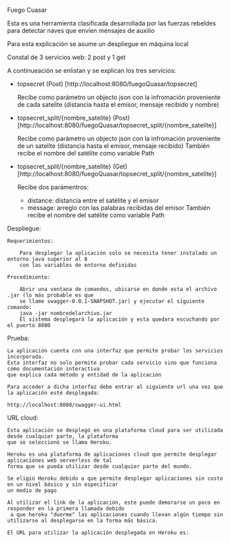 Fuego Cuasar

Esta es una herramienta clasificada desarrollada por las fuerzas rebeldes para detectar naves que envíen mensajes de auxilio

Para esta explicación se asume un despliegue en máquina local


Constal de 3 servicios web: 2 post y 1 get

A continueación se enlistan y se explican los tres servicios:

* topsecret (Post) [http://localhost:8080/fuegoQuasar/topsecret]

	Recibe como parámetro un objecto json con la infromación proveniente de cada satelite (distancia hasta el emisor, mensaje recibido y nombre)

* topsecret_split/{nombre_satelite} (Post) [http://localhost:8080/fuegoQuasar/topsecret_split/{nombre_satelite}]

	Recibe como parámetro un objecto json con la infromación proveniente de un satelite (distancia hasta el emisor, mensaje recibido)
	También recibe el nombre del satélite como variable Path

* topsecret_split/{nombre_satelite} (Get) [http://localhost:8080/fuegoQuasar/topsecret_split/{nombre_satelite}]

	Recibe dos parámentros:
	 - distance: distancia entre el satélite y el emisor
	 - message: arreglo con las palabras recibidas del emisor
	También recibe el nombre del satélite como variable Path




Despliegue:
	
	Requerimientos:

		Para desplegar la aplicación solo se necesita tener instalado un entorno java superior al 8 
		con las variables de entorno definidas

	Procedimiento:

		Abrir una ventana de comandos, ubicarse en donde esta el archivo .jar (lo más probable es que 
		se llame swagger-0.0.1-SNAPSHOT.jar) y ejecutar el siguiente comando: 
		java -jar nombredelarchivo.jar
		El sistema desplegará la aplicación y esta quedara escuchando por el puerto 8080


Prueba:

	La aplicación cuenta con una interfaz que permite probar los servicios incorporada.
	Esta interfaz no solo permite probar cada servicio sino que funciona como documentación interactiva 
	que explica cada método y entidad de la aplicación

	Para acceder a dicha interfaz debe entrar al siguiente url una vez que la aplicación esté desplegada:

	http://localhost:8080/swagger-ui.html


URL cloud:

	Esta aplicación se desplegó en una plataforma cloud para ser utilizada desde cualquier parte, la plataforma 
	que se seleccionó se llama Heroku.

	Heroku es una plataforma de aplicaciones cloud que permite desplegar aplicaciónes web serverless de tal 
	forma que se pueda utilizar desde cualquier parte del mundo.

	Se eligió Heroku debido a que permite desplegar aplicaciones sin costo en un nivel básico y sin especificar
	un medio de pago

	Al utilizar el link de la aplicación, este puede demorarse un poco en responder en la primera llamada debido
	 a que heroku "duerme" las aplicaciones cuando llevan algún tiempo sin utilizarse al desplegarse en la forma más básica.

	El URL para utilizar la aplicación desplegada en Heroku es:
